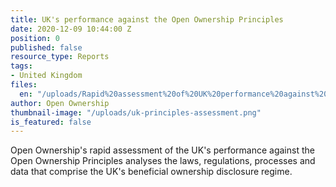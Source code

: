 ```yaml
---
title: UK's performance against the Open Ownership Principles
date: 2020-12-09 10:44:00 Z
position: 0
published: false
resource_type: Reports
tags:
- United Kingdom
files:
  en: "/uploads/Rapid%20assessment%20of%20UK%20performance%20against%20the%20OO%20Principles%20.pdf"
author: Open Ownership
thumbnail-image: "/uploads/uk-principles-assessment.png"
is_featured: false
---
```


Open Ownership's rapid assessment of the UK's performance against the Open Ownership Principles analyses the laws, regulations, processes and data that comprise the UK's beneficial ownership disclosure regime.

